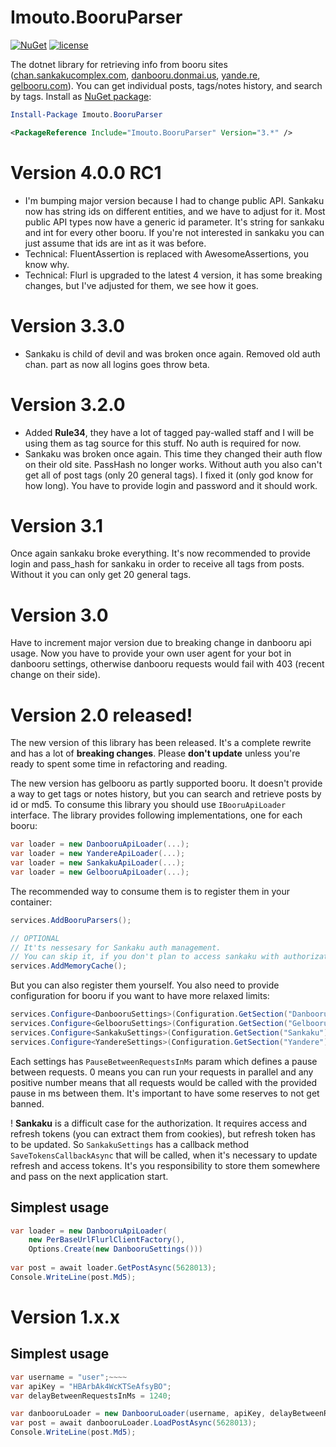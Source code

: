 # Imouto.BooruParser

[![NuGet](https://img.shields.io/nuget/v/Imouto.BooruParser.svg?style=flat-square)](https://www.nuget.org/packages/Imouto.BooruParser/)
[![license](https://img.shields.io/github/license/ImoutoChan/ImoutoBooruParser.svg?style=flat-square)](https://github.com/ImoutoChan/Imouto.BooruParser)

The dotnet library for retrieving info from booru sites ([chan.sankakucomplex.com](https://chan.sankakucomplex.com), [danbooru.donmai.us](https://danbooru.donmai.us), [yande.re](https://yande.re), [gelbooru.com](https://gelbooru.com)). You can get individual posts, tags/notes history, and search by tags.  Install as [NuGet package](https://www.nuget.org/packages/Imouto.BooruParser/):

```powershell
Install-Package Imouto.BooruParser
```
```xml
<PackageReference Include="Imouto.BooruParser" Version="3.*" />
```
# Version 4.0.0 RC1
* I'm bumping major version because I had to change public API. Sankaku now has string ids on different entities, 
and we have to adjust for it. Most public API types now have a generic id parameter. It's string for sankaku and int
for every other booru. If you're not interested in sankaku you can just assume that ids are int as it was before.
* Technical: FluentAssertion is replaced with AwesomeAssertions, you know why.
* Technical: Flurl is upgraded to the latest 4 version, it has some breaking changes, but I've adjusted for them, we see 
how it goes. 

# Version 3.3.0
* Sankaku is child of devil and was broken once again. Removed old auth chan. part as now all logins goes throw beta.

# Version 3.2.0
* Added **Rule34**, they have a lot of tagged pay-walled staff and I will be using them as tag source for this stuff. No auth is required for now.
* Sankaku was broken once again. This time they changed their auth flow on their old site. PassHash no longer works. Without auth you also can't get all of post tags (only 20 general tags). I fixed it (only god know for how long). You have to provide login and password and it should work.

# Version 3.1
Once again sankaku broke everything. It's now recommended to provide login and pass_hash for sankaku in order to receive all tags from posts. Without it you can only get 20 general tags.

# Version 3.0
Have to increment major version due to breaking change in danbooru api usage. Now you have to provide your own user agent for your bot in danbooru settings, otherwise danbooru requests would fail with 403 (recent change on their side).

# Version 2.0 released!

The new version of this library has been released. It's a complete rewrite and has a lot of **breaking changes**. Please **don't update** unless you're ready to spent some time in refactoring and reading.

The new version has gelbooru as partly supported booru. It doesn't provide a way to get tags or notes history, but you can search and retrieve posts by id or md5. To consume this library you should use `IBooruApiLoader` interface. The library provides following implementations, one for each booru:

```csharp
var loader = new DanbooruApiLoader(...);
var loader = new YandereApiLoader(...);
var loader = new SankakuApiLoader(...);
var loader = new GelbooruApiLoader(...);
```

The recommended way to consume them is to register them in your container:

```csharp
services.AddBooruParsers();

// OPTIONAL
// It'ts nessesary for Sankaku auth management. 
// You can skip it, if you don't plan to access sankaku with authorization.
services.AddMemoryCache();
```

But you can also register them yourself. You also need to provide configuration for booru if you want to have more relaxed limits:

```csharp
services.Configure<DanbooruSettings>(Configuration.GetSection("Danbooru"));
services.Configure<GelbooruSettings>(Configuration.GetSection("Gelbooru"));
services.Configure<SankakuSettings>(Configuration.GetSection("Sankaku"));
services.Configure<YandereSettings>(Configuration.GetSection("Yandere"));
```
Each settings has `PauseBetweenRequestsInMs` param which defines a pause between requests. 0 means you can run your requests in parallel and any positive number means that all requests would be called with the provided pause in ms between them. It's important to have some reserves to not get banned.

! **Sankaku** is a difficult case for the authorization. It requires access and refresh tokens (you can extract them from cookies), but refresh token has to be updated. So `SankakuSettings` has a callback method `SaveTokensCallbackAsync` that will be called, when it's necessary to update refresh and access tokens. It's you responsibility to store them somewhere and pass on the next application start.

## Simplest usage

```C#
var loader = new DanbooruApiLoader(
    new PerBaseUrlFlurlClientFactory(), 
    Options.Create(new DanbooruSettings()))
    
var post = await loader.GetPostAsync(5628013);
Console.WriteLine(post.Md5);
```

# Version 1.x.x

## Simplest usage

```C#
var username = "user";~~~~
var apiKey = "HBArbAk4WcKTSeAfsyBO";
var delayBetweenRequestsInMs = 1240;

var danbooruLoader = new DanbooruLoader(username, apiKey, delayBetweenRequestsInMs);
var post = await danbooruLoader.LoadPostAsync(5628013);
Console.WriteLine(post.Md5);
```

